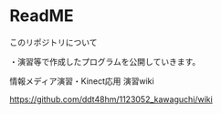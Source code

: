 ReadME
=================
このリポジトリについて

・演習等で作成したプログラムを公開していきます。

情報メディア演習・Kinect応用
演習wiki

https://github.com/ddt48hm/1123052_kawaguchi/wiki
